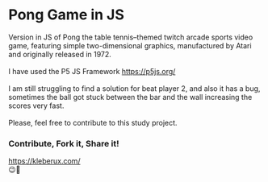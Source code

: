 # Pong Game in JS
Version in JS of Pong the table tennis–themed twitch arcade sports video game, featuring simple two-dimensional graphics, manufactured by Atari and originally released in 1972.
<br>
<br>
I have used the P5 JS Framework https://p5js.org/
<br>
<br>
I am still struggling to find a solution for beat player 2, and also it has a bug, sometimes the ball got stuck between the bar and the wall increasing the scores very fast.
<br>
<br>
Please, feel free to contribute to this study project.

### Contribute, Fork it, Share it!
https://kleberux.com/
<br>
😉🚀

